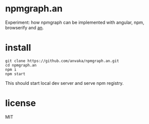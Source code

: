 # npmgraph.an

Experiment: how npmgraph can be implemented with angular, npm, browserify and [an](https://github.com/anvaka/an).

# install

```
git clone https://github.com/anvaka/npmgraph.an.git
cd npmgraph.an
npm i
npm start
```

This should start local dev server and serve npm registry.

# license

MIT
